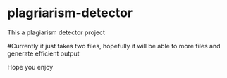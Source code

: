 # plagriarism-detector

This a plagiarism detector project

#Currently it just takes two files, hopefully it will be able to more files and generate efficient output

Hope you enjoy